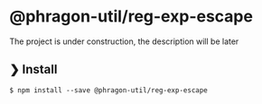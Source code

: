 # @phragon-util/reg-exp-escape

The project is under construction, the description will be later

## ❯ Install

```
$ npm install --save @phragon-util/reg-exp-escape
```
